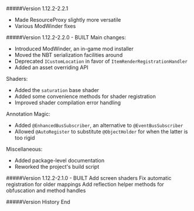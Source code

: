 #####Version 1.12.2-2.2.1
- Made ResourceProxy slightly more versatile
- Various ModWinder fixes

#####Version 1.12.2-2.2.0 - BUILT
Main changes:
- Introduced ModWinder, an in-game mod installer
- Moved the NBT serialization facilities around
- Deprecated `ICustomLocation` in favor of `ItemRenderRegistrationHandler`
- Added an asset overriding API

Shaders:
- Added the `saturation` base shader
- Added some convenience methods for shader registration
- Improved shader compilation error handling

Annotation Magic:
- Added `@EnhancedBusSubscriber`, an alternative to `@EventBusSubscriber`
- Allowed `@AutoRegister` to substitute `@ObjectHolder` for when the latter is too rigid

Miscellaneous:
- Added package-level documentation
- Reworked the project's build script

#####Version 1.12.2-2.1.0 - BUILT
Add screen shaders
Fix automatic registration for older mappings
Add reflection helper methods for obfuscation and method handles

#####Version History End